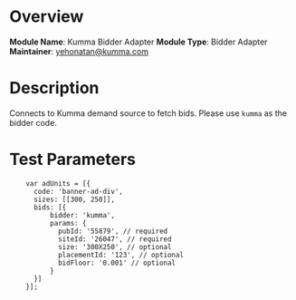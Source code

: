 # Overview

**Module Name**: Kumma Bidder Adapter
**Module Type**: Bidder Adapter
**Maintainer**: yehonatan@kumma.com

# Description

Connects to Kumma demand source to fetch bids.
Please use ```kumma``` as the bidder code.

# Test Parameters
```
    var adUnits = [{
      code: 'banner-ad-div',
      sizes: [[300, 250]],
      bids: [{
          bidder: 'kumma',
          params: { 
            pubId: '55879', // required
            siteId: '26047', // required
            size: '300X250', // optional
            placementId: '123', // optional
            bidFloor: '0.001' // optional
          }
      }]
    }];
```
